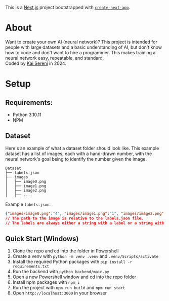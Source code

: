 This is a [Next.js](https://nextjs.org/) project bootstrapped with [`create-next-app`](https://github.com/vercel/next.js/tree/canary/packages/create-next-app).

# About
Want to create your own AI (neural network)? This project is intended for people with large datasets and a basic understanding of AI, but don't know how to code and don't want to hire a programmer. This makes training a neural network easy, repeatable, and standard.
<br>Coded by [Kai Sereni](https://kai.gallery) in 2024.

# Setup
## Requirements:
- Python 3.10.11
- NPM

## Dataset
Here's an example of what a dataset folder should look like. This example dataset has a list of images, each with a hand-drawn number, with the neural network's goal being to identify the number given the image.
```tree
Dataset
├── labels.json
├── images
│   ├── image0.png
│   ├── image1.png
│   ├── image2.png
│   ├── ...
```
Example `labels.json`:
```json
{"images/image0.png":"4", "images/image1.png":"1", "images/image2.png":"8", ...} 
// The path to the image is relative to the labels.json file.
// The labels are always either a string with a label or a string with a relative file path.
```

## Quick Start (Windows)
1. Clone the repo and cd into the folder in Powershell
2. Create a venv with `python -m venv .venv` and `.venv/Scripts/activate`
3. Install the required Python packages with `pip install -r requirements.txt`
4. Run the backend with `python backend/main.py`
5. Open a new Powershell window and cd into the repo folder
6. Install npm packages with `npm i`
7. Run the project with `npm run build` and `npm run start`
8. Open `http://localhost:3000` in your browser